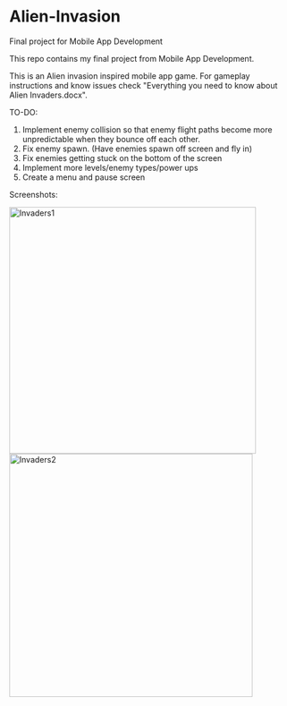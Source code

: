# Alien-Invasion
Final project for Mobile App Development


This repo contains my final project from Mobile App Development.

This is an Alien invasion inspired mobile app game. For gameplay instructions and know issues check "Everything you need to know about Alien Invaders.docx".


TO-DO:
  1. Implement enemy collision so that enemy flight paths become more unpredictable when they bounce off each other. 
  2. Fix enemy spawn. (Have enemies spawn off screen and fly in)
  3. Fix enemies getting stuck on the bottom of the screen
  4. Implement more levels/enemy types/power ups
  5. Create a menu and pause screen



Screenshots:

<img width="441" alt="Invaders1" src="https://user-images.githubusercontent.com/28545417/144794768-0b0b39ff-0a5d-47df-a6e1-bd61949c3cf3.png">
<img width="435" alt="Invaders2" src="https://user-images.githubusercontent.com/28545417/144794775-52ae5e9e-8c5e-45e8-83d0-a306918a072c.png">
